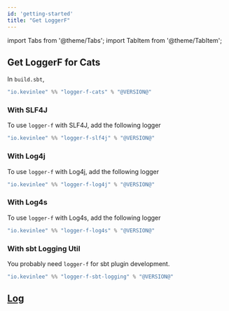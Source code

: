 ```yaml
---
id: 'getting-started'
title: "Get LoggerF"
---
```

import Tabs from '@theme/Tabs';
import TabItem from '@theme/TabItem';

## Get LoggerF for Cats

In `build.sbt`,


```scala
"io.kevinlee" %% "logger-f-cats" % "@VERSION@"
```

### With SLF4J
To use `logger-f` with SLF4J, add the following logger

```scala
"io.kevinlee" %% "logger-f-slf4j" % "@VERSION@"
```


### With Log4j
To use `logger-f` with Log4j, add the following logger

```scala
"io.kevinlee" %% "logger-f-log4j" % "@VERSION@"
```

### With Log4s
To use `logger-f` with Log4s, add the following logger

```scala
"io.kevinlee" %% "logger-f-log4s" % "@VERSION@"
```


### With sbt Logging Util
You probably need `logger-f` for sbt plugin development.

```scala
"io.kevinlee" %% "logger-f-sbt-logging" % "@VERSION@"
```


## [Log](log.md)
